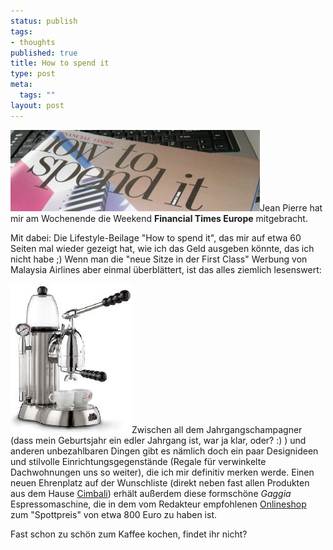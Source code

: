 ```yaml
--- 
status: publish
tags: 
- thoughts
published: true
title: How to spend it
type: post
meta: 
  tags: ""
layout: post
---
```

<img src='/media/wp/050309howtospendit.jpg' alt='How to spend it' class="centered" />Jean Pierre hat mir am Wochenende die Weekend <strong>Financial Times Europe</strong> mitgebracht.

Mit dabei: Die Lifestyle-Beilage "How to spend it", das mir auf etwa 60 Seiten mal wieder gezeigt hat, wie ich das Geld ausgeben könnte, das ich nicht habe ;)
Wenn man die "neue Sitze in der First Class" Werbung von Malaysia Airlines aber einmal überblättert, ist das alles ziemlich lesenswert:

<img src='/media/wp/050309gaggia.jpg' alt='Gaggia' class="alignleft" />Zwischen all dem Jahrgangschampagner (dass mein Geburtsjahr ein edler Jahrgang ist, war ja klar, oder? :) ) und anderen unbezahlbaren Dingen gibt es nämlich doch ein paar Designideen und stilvolle Einrichtungsgegenstände (Regale für verwinkelte Dachwohnungen uns so weiter), die ich mir definitiv merken werde. Einen neuen Ehrenplatz auf der Wunschliste (direkt neben fast allen Produkten aus dem Hause <a href="http://www.cimbali.it/">Cimbali</a>) erhält außerdem diese formschöne <em>Gaggia</em> Espressomaschine, die in dem vom Redakteur empfohlenen <a href="http://www.happydonkey.co.uk/shop/customer/product.php?productid=2682&cat=0&page=1">Onlineshop</a> zum "Spottpreis" von etwa 800 Euro zu haben ist.

Fast schon zu schön zum Kaffee kochen, findet ihr nicht?
